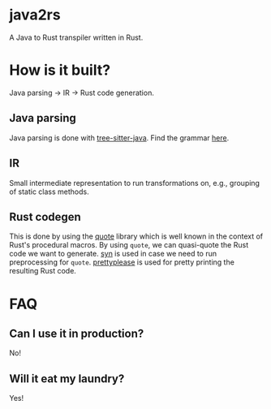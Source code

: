 # java2rs

A Java to Rust transpiler written in Rust.

# How is it built?

Java parsing -> IR -> Rust code generation.

## Java parsing

Java parsing is done with [tree-sitter-java](https://github.com/tree-sitter/tree-sitter-java). Find the
grammar [here](https://github.com/tree-sitter/tree-sitter-java/blob/master/grammar.js).

## IR

Small intermediate representation to run transformations on, e.g., grouping of static class methods.

## Rust codegen

This is done by using the [quote](https://github.com/dtolnay/quote) library which is well known in the context of Rust's
procedural macros. By using `quote`, we can quasi-quote the Rust code we want to
generate. [syn](https://github.com/dtolnay/syn) is used in case we need to run preprocessing for `quote`.
[prettyplease](https://github.com/dtolnay/prettyplease) is used for pretty printing the resulting Rust code.

# FAQ

## Can I use it in production?

No!

## Will it eat my laundry?

Yes!
